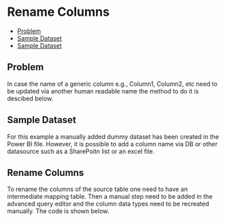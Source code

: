# Rename Columns

- [Problem](#problem)
- [Sample Dataset](#sample-dataset)
- [Sample Dataset](#rename-columns)

Problem
--------
In case the name of a generic column e.g., Column1, Column2, etc need to be updated via another human readable name the method to do it is descibed below.

Sample Dataset
----------------
For this example a manually added dummy dataset has been created in the Power BI file. However, it is possible to add a column name via DB or other datasource such as a SharePoitn list or an excel file.

Rename Columns
----------------
To rename the columns of the source table one need to have an intermediate mapping table. Then a manual step need to be added in the advanced query editor and the column data types need to be recreated manually. The code is shown below.